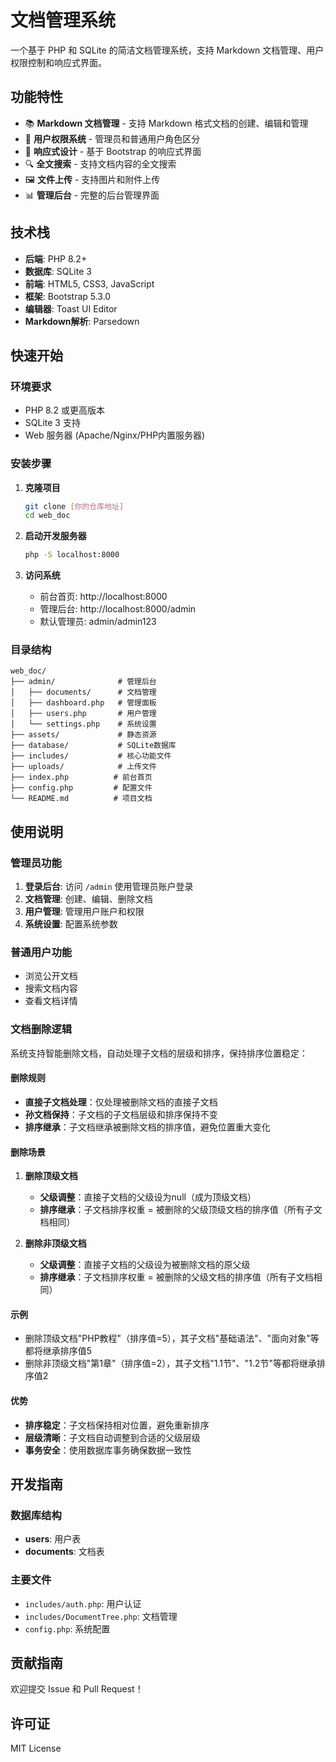 # 文档管理系统

一个基于 PHP 和 SQLite 的简洁文档管理系统，支持 Markdown 文档管理、用户权限控制和响应式界面。

## 功能特性

- 📚 **Markdown 文档管理** - 支持 Markdown 格式文档的创建、编辑和管理
- 👥 **用户权限系统** - 管理员和普通用户角色区分
- 📱 **响应式设计** - 基于 Bootstrap 的响应式界面
- 🔍 **全文搜索** - 支持文档内容的全文搜索
- 🖼️ **文件上传** - 支持图片和附件上传
- 📊 **管理后台** - 完整的后台管理界面

## 技术栈

- **后端**: PHP 8.2+
- **数据库**: SQLite 3
- **前端**: HTML5, CSS3, JavaScript
- **框架**: Bootstrap 5.3.0
- **编辑器**: Toast UI Editor
- **Markdown解析**: Parsedown

## 快速开始

### 环境要求

- PHP 8.2 或更高版本
- SQLite 3 支持
- Web 服务器 (Apache/Nginx/PHP内置服务器)

### 安装步骤

1. **克隆项目**
   ```bash
   git clone [你的仓库地址]
   cd web_doc
   ```

2. **启动开发服务器**
   ```bash
   php -S localhost:8000
   ```

3. **访问系统**
   - 前台首页: http://localhost:8000
   - 管理后台: http://localhost:8000/admin
   - 默认管理员: admin/admin123

### 目录结构

```
web_doc/
├── admin/              # 管理后台
│   ├── documents/      # 文档管理
│   ├── dashboard.php   # 管理面板
│   ├── users.php       # 用户管理
│   └── settings.php    # 系统设置
├── assets/             # 静态资源
├── database/           # SQLite数据库
├── includes/           # 核心功能文件
├── uploads/            # 上传文件
├── index.php          # 前台首页
├── config.php         # 配置文件
└── README.md          # 项目文档
```

## 使用说明

### 管理员功能

1. **登录后台**: 访问 `/admin` 使用管理员账户登录
2. **文档管理**: 创建、编辑、删除文档
3. **用户管理**: 管理用户账户和权限
4. **系统设置**: 配置系统参数

### 普通用户功能

- 浏览公开文档
- 搜索文档内容
- 查看文档详情

### 文档删除逻辑

系统支持智能删除文档，自动处理子文档的层级和排序，保持排序位置稳定：

#### 删除规则
- **直接子文档处理**：仅处理被删除文档的直接子文档
- **孙文档保持**：子文档的子文档层级和排序保持不变
- **排序继承**：子文档继承被删除文档的排序值，避免位置重大变化

#### 删除场景

1. **删除顶级文档**
   - **父级调整**：直接子文档的父级设为null（成为顶级文档）
   - **排序继承**：子文档排序权重 = 被删除的父级顶级文档的排序值（所有子文档相同）

2. **删除非顶级文档**
   - **父级调整**：直接子文档的父级设为被删除文档的原父级
   - **排序继承**：子文档排序权重 = 被删除的父级文档的排序值（所有子文档相同）

#### 示例
- 删除顶级文档"PHP教程"（排序值=5），其子文档"基础语法"、"面向对象"等都将继承排序值5
- 删除非顶级文档"第1章"（排序值=2），其子文档"1.1节"、"1.2节"等都将继承排序值2

#### 优势
- **排序稳定**：子文档保持相对位置，避免重新排序
- **层级清晰**：子文档自动调整到合适的父级层级
- **事务安全**：使用数据库事务确保数据一致性

## 开发指南

### 数据库结构

- **users**: 用户表
- **documents**: 文档表

### 主要文件

- `includes/auth.php`: 用户认证
- `includes/DocumentTree.php`: 文档管理
- `config.php`: 系统配置

## 贡献指南

欢迎提交 Issue 和 Pull Request！

## 许可证

MIT License